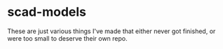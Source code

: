 # scad-models

These are just various things I've made that either never got finished, or were too small to deserve their own repo.
